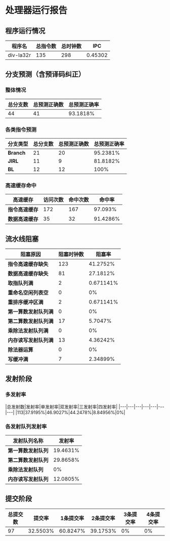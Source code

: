 # 处理器运行报告
## 程序运行情况
|程序名|总指令数|总时钟数|IPC|
|---|---|---|---|
|div-la32r|135|298|0.45302|

## 分支预测（含预译码纠正）
### 整体情况
|总分支数|总预测正确数|总预测正确率|
|---|---|---|
|44|41|93.1818%|

### 各类指令预测
|分支类型|总分支数|总预测正确数|总预测正确率|
|---|---|---|---|
|**Branch**| 21 | 20 | 95.2381%|
|**JIRL**| 11 | 9 | 81.8182%|
|**BL**| 12 | 12 | 100%|

### 高速缓存命中
|高速缓存|访问次数|命中次数|命中率|
|---|---|---|---|
|**指令高速缓存**| 172 | 167 | 97.093%|
|**数据高速缓存**| 35 | 32 | 91.4286%|
## 流水线阻塞
|阻塞原因|阻塞时钟数|阻塞率|
|---|---|---|
|**指令高速缓存缺失**| 123 | 41.2752%|
|**数据高速缓存缺失**| 81 | 27.1812%|
|**取指队列满**| 2 | 0.671141%|
|**重命名空闲列表空**|0 | 0%|
|**重排序缓冲区满**|2 | 0.671141%|
|**第一算数发射队列满**|0 | 0%|
|**第二算数发射队列满**|17 | 5.7047%|
|**乘除法发射队列满**|0 | 0%|
|**内存读写发射队列满**|13 | 4.36242%|
|**除法器运算**|0 | 0%|
|**写缓冲满**|7 | 2.34899%|

## 发射阶段
### 多发射率
|总发射数|发射率|单发射率|双发射率|三发射率|四发射率|
|---|---|---|---|---|---|---|
|113|37.9195%|46.9027%|44.2478%|8.84956%|0%|

### 各发射队列发射率
|发射队列名称|发射率|
|---|---|
|**第一算数发射队列**|19.4631%|
|**第二算数发射队列**|29.8658%|
|**乘除法发射队列**|0%|
|**内存读写发射队列**|12.0805%|

## 提交阶段
|总提交数|提交率|1条提交率|2条提交率|3条提交率|4条提交率|
|---|---|---|---|---|---|
|97|32.5503%|60.8247%|39.1753%|0%|0%|
